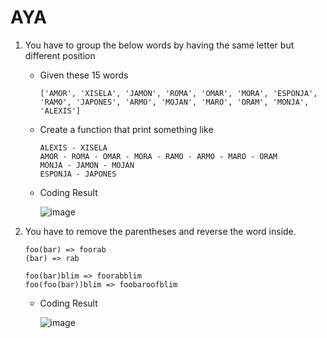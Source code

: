 # AYA

1. You have to group the below words by having the same letter but different position
    
    - Given these 15 words

        ````
        ['AMOR', 'XISELA', 'JAMON', 'ROMA', 'OMAR', 'MORA', 'ESPONJA', 'RAMO', 'JAPONES', 'ARMO', 'MOJAN', 'MARO', 'ORAM', 'MONJA', 'ALEXIS']
        ````

    - Create a function that print something like

        ````
        ALEXIS - XISELA
        AMOR - ROMA - OMAR - MORA - RAMO - ARMO - MARO - ORAM
        MONJA - JAMON - MOJAN
        ESPONJA - JAPONES
        ````

    - Coding Result

        ![image](https://user-images.githubusercontent.com/88071882/202830643-07cd57ba-d6a0-4cd1-8fe5-713b36651ca2.png)


2. You have to remove the parentheses and reverse the word inside.

    ````
    foo(bar) => foorab
    (bar) => rab

    foo(bar)blim => foorabblim
    foo(foo(bar))blim => foobaroofblim
    ````

    - Coding Result

        ![image](https://user-images.githubusercontent.com/88071882/202830610-1120f51f-93d5-4827-8393-b9fdf5bf86e1.png)